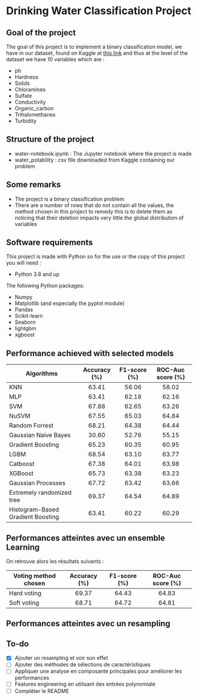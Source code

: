 # Drinking Water Classification Project
## Goal of the project
The goal of this project is to implement a binary classification model, we have in our dataset, found on Kaggle at [this link](https://www.kaggle.com/adityakadiwal/water-potability) and thus at the level of the dataset we have 10 variables which are : 
- ph
- Hardness
- Solids
- Chloramines
- Sulfate
- Conductivity
- Organic_carbon
- Trihalomethanes
- Turbidity
## Structure of the project 
- water-notebook.ipynb : The Jupyter notebook where the project is made
- water_potability : csv file downloaded from Kaggle containing our problem
## Some remarks 
- The project is a binary classification problem
- There are a number of rows that do not contain all the values, the method chosen in this project to remedy this is to delete them as noticing that their deletion impacts very little the global distribution of variables
## Software requirements 
This project is made with Python so for the use or the copy of this project you will need : 
- Python 3.8 and up 

The following Python packages: 
- Numpy
- Matplotlib (and especially the pyplot module)
- Pandas
- Scikit-learn
- Seaborn
- lightgbm
- xgboost
## Performance achieved with selected models
|   Algorithms    |   Accuracy (%)    |   F1-score (%)    |   ROC-Auc score (%)    |
|---                                |:-:    |:-:    |:-:    |
| KNN                               | 63.41 | 56.06 | 58.02 |
| MLP                               | 63.41 | 62.18 | 62.16 |
| SVM                               | 67.88 | 62.65 | 63.26 |
| NuSVM                             | 67.55 | 65.03 | 64.84 |
| Random Forrest                    | 68.21 | 64.38 | 64.44 |
| Gaussian Naive Bayes              | 30.60 | 52.76 | 55.15 |
| Gradient Boosting                 | 65.23 | 60.35 | 60.95 |
| LGBM                              | 68.54 | 63.10 | 63.77 |
| Catboost                          | 67.38 | 64.01 | 63.98 |
| XGBoost                           | 65.73 | 63.38 | 63.23 |
| Gaussian Processes                | 67.72 | 63.42 | 63.66 |
| Extremely randomized tree         | 69.37 | 64.54 | 64.89 |
| Histogram-Based Gradient Boosting | 63.41 | 60.22 | 60.29 |
## Performances atteintes avec un ensemble Learning 
On retrouve alors les résultats suivants :

|   Voting method chosen    |   Accuracy (%)    |   F1-score (%)    |   ROC-Auc score (%)    |
|---                                |:-:    |:-:    |:-:    |
|   Hard voting    |   69.37    |   64.43    |   64.83    |
|   Soft voting    |   68.71    |   64.72    |   64.81    |
## Performances atteintes avec un resampling

## To-do
- [x] Ajouter un resampling et voir son effet
-[ ] Ajouter des méthodes de sélections de caractéristiques 
- [ ] Appliquer une analyse en composante principales pour améliorer les performances
- [ ] Features engineering en utilisant des entrées polynomiale
- [ ] Compléter le README